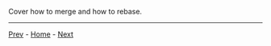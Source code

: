 Cover how to merge and how to rebase.

---
[Prev](03-resolving-conflicts.md) - [Home](../README.md) - [Next](05-branches.md)
